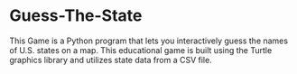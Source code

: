 # Guess-The-State
This  Game is a Python program that lets you interactively guess the names of U.S. states on a map. This educational game is built using the Turtle graphics library and utilizes state data from a CSV file.

